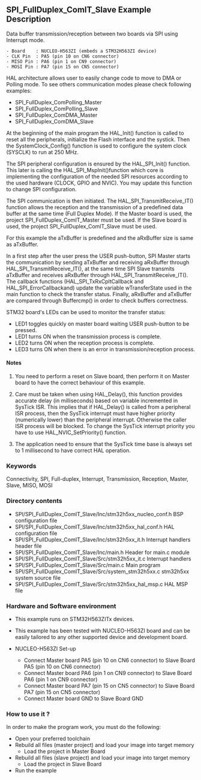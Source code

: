 ## <b>SPI_FullDuplex_ComIT_Slave Example Description</b> 

Data buffer transmission/reception between two boards via SPI using Interrupt mode.

    - Board    : NUCLEO-H563ZI (embeds a STM32H563ZI device)
    - CLK Pin  : PA5 (pin 10 on CN6 connector)
    - MISO Pin : PA6 (pin 1 on CN9 connector)
    - MOSI Pin : PA7 (pin 15 on CN5 connector)

HAL architecture allows user to easily change code to move to DMA or Polling 
mode. To see others communication modes please check following examples:

 - SPI_FullDuplex_ComPolling_Master
 - SPI_FullDuplex_ComPolling_Slave
 - SPI_FullDuplex_ComDMA_Master
 - SPI_FullDuplex_ComDMA_Slave

At the beginning of the main program the HAL_Init() function is called to reset 
all the peripherals, initialize the Flash interface and the systick.
Then the SystemClock_Config() function is used to configure the system
clock (SYSCLK) to run at 250 MHz.

The SPI peripheral configuration is ensured by the HAL_SPI_Init() function.
This later is calling the HAL_SPI_MspInit()function which core is implementing
the configuration of the needed SPI resources according to the used hardware (CLOCK, 
GPIO and NVIC). You may update this function to change SPI configuration.

The SPI communication is then initiated.
The HAL_SPI_TransmitReceive_IT() function allows the reception and the 
transmission of a predefined data buffer at the same time (Full Duplex Mode).
If the Master board is used, the project SPI_FullDuplex_ComIT_Master must be used.
If the Slave board is used, the project SPI_FullDuplex_ComIT_Slave must be used.

For this example the aTxBuffer is predefined and the aRxBuffer size is same as aTxBuffer.

In a first step after the user press the USER push-button, SPI Master starts the
communication by sending aTxBuffer and receiving aRxBuffer through
HAL_SPI_TransmitReceive_IT(), at the same time SPI Slave transmits aTxBuffer
and receives aRxBuffer through HAL_SPI_TransmitReceive_IT().
The callback functions (HAL_SPI_TxRxCpltCallback and HAL_SPI_ErrorCallbackand) update
the variable wTransferState used in the main function to check the transfer status.
Finally, aRxBuffer and aTxBuffer are compared through Buffercmp() in order to
check buffers correctness.

STM32 board's LEDs can be used to monitor the transfer status:

 - LED1 toggles quickly on master board waiting USER push-button to be pressed.
 - LED1 turns ON when the transmission process is complete.
 - LED2 turns ON when the reception process is complete.
 - LED3 turns ON when there is an error in transmission/reception process.

#### <b>Notes</b>

 1. You need to perform a reset on Slave board, then perform it on Master board
    to have the correct behaviour of this example.

 2. Care must be taken when using HAL_Delay(), this function provides accurate delay (in milliseconds)
    based on variable incremented in SysTick ISR. This implies that if HAL_Delay() is called from
    a peripheral ISR process, then the SysTick interrupt must have higher priority (numerically lower)
    than the peripheral interrupt. Otherwise the caller ISR process will be blocked.
    To change the SysTick interrupt priority you have to use HAL_NVIC_SetPriority() function.

 3. The application need to ensure that the SysTick time base is always set to 1 millisecond
    to have correct HAL operation.

### <b>Keywords</b>

Connectivity, SPI, Full-duplex, Interrupt, Transmission, Reception, Master, Slave, MISO, MOSI

### <b>Directory contents</b>

  - SPI/SPI_FullDuplex_ComIT_Slave/Inc/stm32h5xx_nucleo_conf.h     BSP configuration file
  - SPI/SPI_FullDuplex_ComIT_Slave/Inc/stm32h5xx_hal_conf.h        HAL configuration file
  - SPI/SPI_FullDuplex_ComIT_Slave/Inc/stm32h5xx_it.h              Interrupt handlers header file
  - SPI/SPI_FullDuplex_ComIT_Slave/Inc/main.h                      Header for main.c module
  - SPI/SPI_FullDuplex_ComIT_Slave/Src/stm32h5xx_it.c              Interrupt handlers
  - SPI/SPI_FullDuplex_ComIT_Slave/Src/main.c                      Main program
  - SPI/SPI_FullDuplex_ComIT_Slave/Src/system_stm32h5xx.c          stm32h5xx system source file
  - SPI/SPI_FullDuplex_ComIT_Slave/Src/stm32h5xx_hal_msp.c         HAL MSP file

### <b>Hardware and Software environment</b>

  - This example runs on STM32H563ZITx devices.

  - This example has been tested with NUCLEO-H563ZI board and can be
    easily tailored to any other supported device and development board.

  - NUCLEO-H563ZI Set-up
    - Connect Master board PA5 (pin 10 on CN6 connector) to Slave Board PA5 (pin 10 on CN6 connector)
    - Connect Master board PA6 (pin 1 on CN9 connector) to Slave Board PA6 (pin 1 on CN9 connector)
    - Connect Master board PA7 (pin 15 on CN5 connector) to Slave Board PA7 (pin 15 on CN5 connector)
    - Connect Master board GND  to Slave Board GND

### <b>How to use it ?</b>

In order to make the program work, you must do the following:

 - Open your preferred toolchain
 - Rebuild all files (master project) and load your image into target memory
    - Load the project in Master Board
 - Rebuild all files (slave project) and load your image into target memory
    - Load the project in Slave Board
 - Run the example

